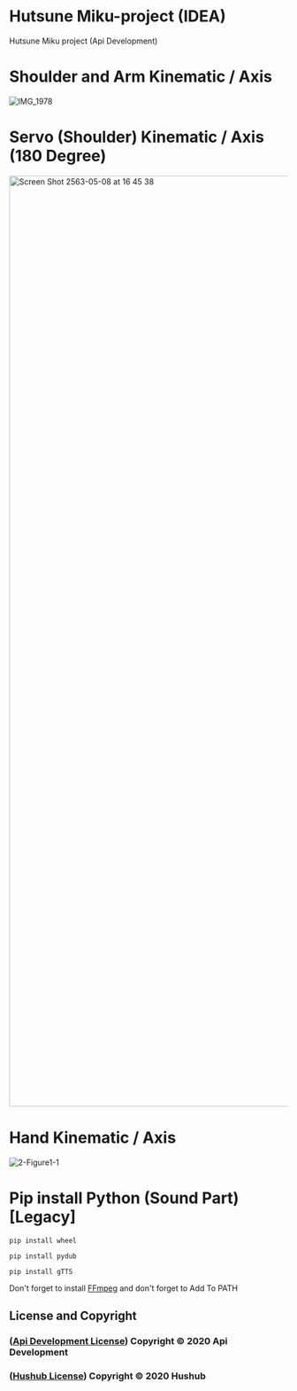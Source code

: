 # Hutsune Miku-project (IDEA)
Hutsune Miku project (Api Development)

# Shoulder and Arm Kinematic / Axis
![IMG_1978](https://user-images.githubusercontent.com/48949523/81264998-89251d00-906c-11ea-976b-9d7c95c3708f.PNG)

# Servo (Shoulder) Kinematic / Axis (180 Degree)
<img width="1680" alt="Screen Shot 2563-05-08 at 16 45 38" src="https://user-images.githubusercontent.com/48949523/81394051-8b11dd80-914b-11ea-969c-4cebdc7341de.png">


# Hand Kinematic / Axis
![2-Figure1-1](https://user-images.githubusercontent.com/48949523/81265574-88d95180-906d-11ea-9dd8-9a53a5da20a8.png)

# Pip install Python (Sound Part) [Legacy]
```
pip install wheel
```
```
pip install pydub
```
```
pip install gTTS
```

Don't forget to install [FFmpeg](https://www.ffmpeg.org/download.html) and don't forget to Add To PATH

## License and Copyright

### ([Api Development License](https://github.com/Apiphoom)) Copyright © 2020 Api Development
### ([Hushub License](https://hushub.netlify.app/license/)) Copyright © 2020 Hushub
